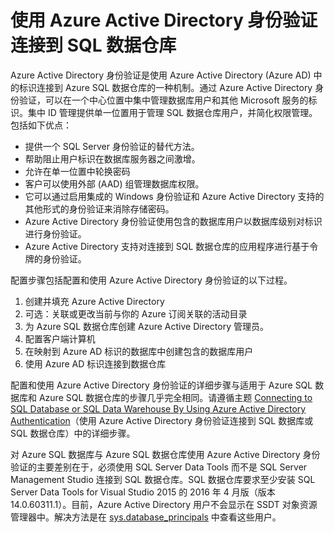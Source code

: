 <properties
   pageTitle="使用 Azure Active Directory 身份验证连接到 SQL 数据仓库 | Azure"
   description="了解如何通过使用 Azure Active Directory 身份验证连接到 SQL 数据仓库。"
   services="sql-data-warehouse"
   documentationCenter=""
   authors="BYHAM"
   manager="jhubbard"
   editor=""
   tags=""/>

<tags
   ms.service="sql-data-warehouse"
   ms.date="05/11/2016"
   wacn.date="05/30/2016"/>

# 使用 Azure Active Directory 身份验证连接到 SQL 数据仓库


Azure Active Directory 身份验证是使用 Azure Active Directory (Azure AD) 中的标识连接到 Azure SQL 数据仓库的一种机制。通过 Azure Active Directory 身份验证，可以在一个中心位置中集中管理数据库用户和其他 Microsoft 服务的标识。集中 ID 管理提供单一位置用于管理 SQL 数据仓库用户，并简化权限管理。包括如下优点：

- 提供一个 SQL Server 身份验证的替代方法。
- 帮助阻止用户标识在数据库服务器之间激增。
- 允许在单一位置中轮换密码
- 客户可以使用外部 (AAD) 组管理数据库权限。
- 它可以通过启用集成的 Windows 身份验证和 Azure Active Directory 支持的其他形式的身份验证来消除存储密码。
- Azure Active Directory 身份验证使用包含的数据库用户以数据库级别对标识进行身份验证。
- Azure Active Directory 支持对连接到 SQL 数据仓库的应用程序进行基于令牌的身份验证。


配置步骤包括配置和使用 Azure Active Directory 身份验证的以下过程。

1. 创建并填充 Azure Active Directory
2. 可选：关联或更改当前与你的 Azure 订阅关联的活动目录
3. 为 Azure SQL 数据仓库创建 Azure Active Directory 管理员。
4. 配置客户端计算机
5. 在映射到 Azure AD 标识的数据库中创建包含的数据库用户
6. 使用 Azure AD 标识连接到数据仓库

配置和使用 Azure Active Directory 身份验证的详细步骤与适用于 Azure SQL 数据库和 Azure SQL 数据仓库的步骤几乎完全相同。请遵循主题 [Connecting to SQL Database or SQL Data Warehouse By Using Azure Active Directory Authentication](/documentation/articles/sql-database-aad-authentication/)（使用 Azure Active Directory 身份验证连接到 SQL 数据库或 SQL 数据仓库）中的详细步骤。

对 Azure SQL 数据库与 Azure SQL 数据仓库使用 Azure Active Directory 身份验证的主要差别在于，必须使用 SQL Server Data Tools 而不是 SQL Server Management Studio 连接到 SQL 数据仓库。SQL 数据仓库要求至少安装 SQL Server Data Tools for Visual Studio 2015 的 2016 年 4 月版（版本 14.0.60311.1）。目前，Azure Active Directory 用户不会显示在 SSDT 对象资源管理器中。解决方法是在 [sys.database\_principals](https://msdn.microsoft.com/zh-cn/library/ms187328.aspx) 中查看这些用户。

<!---HONumber=Mooncake_0523_2016-->